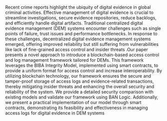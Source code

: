 Recent crime reports highlight the ubiquity of digital evidence in global criminal activities. Effective management of digital evidence is crucial to streamline investigations, secure evidence repositories, reduce backlogs, and efficiently handle digital artifacts. Traditional centralized digital evidence management (DEM) systems encounter challenges such as single points of failure, trust issues and performance bottlenecks. In response to these challenges, decentralized digital evidence management systems emerged, offering improved reliability but still suffering from vulnerabilities like lack of fine-grained access control and  insider threats .Our paper presents a novel approach to introduce a blockchain-based access control and log management framework tailored for DEMs. This framework leverages the BIBA Integrity Model, implemented using smart contracts, to provide a uniform format for access control and increase interoperability. By utilizing blockchain technology, our framework ensures the secure and tamper-proof storage of access logs and evidence-related transactions, thereby mitigating insider threats and enhancing the overall security and reliability of the system. We provide a detailed security comparison with existing models and validate our framework using BAN Logic. Additionally, we present a practical implementation of our model through smart contracts, demonstrating its feasibility and effectiveness in managing access logs for digital evidence in DEM systems
